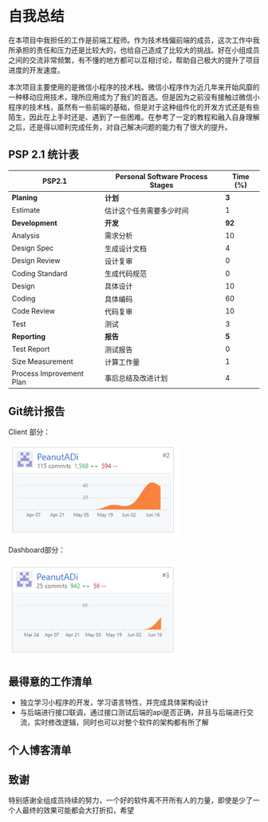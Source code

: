 # 自我总结

在本项目中我担任的工作是前端工程师。作为技术栈偏前端的成员，这次工作中我所承担的责任和压力还是比较大的，也给自己造成了比较大的挑战。好在小组成员之间的交流非常频繁，有不懂的地方都可以互相讨论，帮助自己极大的提升了项目进度的开发速度。

本次项目主要使用的是微信小程序的技术栈。微信小程序作为近几年来开始风靡的一种移动应用技术，理所应用成为了我们的首选。但是因为之前没有接触过微信小程序的技术栈，虽然有一些前端的基础，但是对于这种组件化的开发方式还是有些陌生，因此在上手时还是、遇到了一些困难。在参考了一定的教程和融入自身理解之后，还是得以顺利完成任务，对自己解决问题的能力有了很大的提升。

## PSP 2.1 统计表

| PSP2.1                   | Personal Software Process Stages | Time (%) |
| ------------------------ | -------------------------------- | -------- |
| __Planing__              | __计划__                         | __3__    |
| Estimate                 | 估计这个任务需要多少时间         | 1        |
| __Development__          | __开发__                         | __92__   |
| Analysis                 | 需求分析                         | 10       |
| Design Spec              | 生成设计文档                     | 4        |
| Design Review            | 设计复审                         | 0        |
| Coding Standard          | 生成代码规范                     | 0        |
| Design                   | 具体设计                         | 10       |
| Coding                   | 具体编码                         | 60       |
| Code Review              | 代码复审                         | 10       |
| Test                     | 测试                             | 3        |
| __Reporting__            | __报告__                         | __5__    |
| Test Report              | 测试报告                         | 0        |
| Size Measurement         | 计算工作量                       | 1        |
| Process Improvement Plan | 事后总结及改进计划               | 4        |

## Git统计报告

Client 部分：

![git报告](assets/zml/commit.png)

Dashboard部分：

![git报告](assets/zml/commit2.png)

## 最得意的工作清单

- 独立学习小程序的开发，学习语言特性，并完成具体架构设计
- 与后端进行接口联调，通过接口测试后端的api是否正确，并且与后端进行交流，实时修改逻辑，同时也可以对整个软件的架构都有所了解

## 个人博客清单


## 致谢

特别感谢全组成员持续的努力，一个好的软件离不开所有人的力量，即使是少了一个人最终的效果可能都会大打折扣，希望
